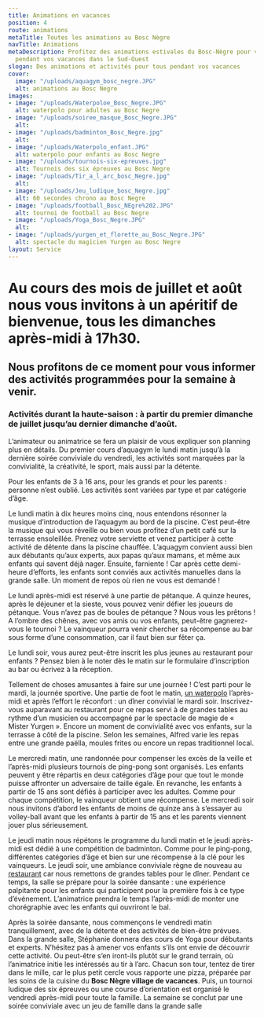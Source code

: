 ```yaml
---
title: Animations en vacances
position: 4
route: animations
metaTitle: Toutes les animations au Bosc Nègre
navTitle: Animations
metaDescription: Profitez des animations estivales du Bosc-Nègre pour vous occupez
  pendant vos vacances dans le Sud-Ouest
slogan: Des animations et activités pour tous pendant vos vacances
cover:
  image: "/uploads/aquagym_bosc_negre.JPG"
  alt: animations au Bosc Negre
images:
- image: "/uploads/Waterpoloe_Bosc_Negre.JPG"
  alt: waterpolo pour adultes au Bosc Negre
- image: "/uploads/soiree_masque_Bosc_Negre.JPG"
  alt: 
- image: "/uploads/badminton_Bosc_Negre.jpg"
  alt: 
- image: "/uploads/Waterpolo_enfant.JPG"
  alt: waterpolo pour enfants au Bosc Negre
- image: "/uploads/tournois-six-epreuves.jpg"
  alt: Tournois des six épreuves au Bosc Negre
- image: "/uploads/Tir_a_l_arc_bosc_Negre.jpg"
  alt: 
- image: "/uploads/Jeu_ludique_bosc_Negre.jpg"
  alt: 60 secondes chrono au Bosc Negre
- image: "/uploads/football_Bosc_NEgre%202.JPG"
  alt: tournoi de football au Bosc Negre
- image: "/uploads/Yoga_Bosc_Negre.JPG"
  alt: 
- image: "/uploads/yurgen_et_florette_au_Bosc_Negre.JPG"
  alt: spectacle du magicien Yurgen au Bosc Negre
layout: Service
---
```


# Au cours des mois de juillet et août nous vous invitons à un apéritif de bienvenue, tous les dimanches après-midi à 17h30. 

## Nous profitons de ce moment pour vous informer des activités programmées pour la semaine à venir. 

### Activités durant la haute-saison : à partir du premier dimanche de juillet jusqu’au dernier dimanche d’août.

L’animateur ou animatrice se fera un plaisir de vous expliquer son planning plus en détails. Du premier cours d’aquagym le lundi matin jusqu’à la dernière soirée conviviale du vendredi, les activités sont marquées par la convivialité, la créativité, le sport, mais aussi par la détente.

Pour les enfants de 3 à 16 ans, pour les grands et pour les parents : personne n’est oublié. Les activités sont variées par type et par catégorie d’âge. 

Le lundi matin à dix heures moins cinq, nous entendons résonner la musique d’introduction de l’aquagym au bord de la piscine. C’est peut-être la musique qui vous réveille ou bien vous profitez d’un petit café sur la terrasse ensoleillée. Prenez votre serviette et venez participer à cette activité de détente dans la piscine chauffée. L’aquagym convient aussi bien aux débutants qu’aux experts, aux papas qu’aux mamans, et même aux enfants qui savent déjà nager. Ensuite, farniente ! Car après cette demi-heure d’efforts, les enfants sont conviés aux activités manuelles dans la grande salle. Un moment de repos où rien ne vous est demandé !

Le lundi après-midi est réservé à une partie de pétanque. A quinze heures, après le déjeuner et la sieste, vous pouvez venir défier les joueurs de pétanque. Vous n’avez pas de boules de pétanque ? Nous vous les prêtons ! A l’ombre des chênes, avec vos amis ou vos enfants, peut-être gagnerez-vous le tournoi ? Le vainqueur pourra venir chercher sa récompense au bar sous forme d’une consommation, car il faut bien sur fêter ça. 

Le lundi soir, vous aurez peut-être inscrit les plus jeunes au restaurant pour enfants ? Pensez bien à le noter dès le matin sur le formulaire d’inscription au bar ou écrivez à la réception.

Tellement de choses amusantes à faire sur une journée ! C’est parti pour le mardi, la journée sportive. Une partie de foot le matin, [un waterpolo](https://www.boscnegre-vacances.com/waterpolo/) l’après-midi et après l’effort le réconfort : un dîner convivial le mardi soir. Inscrivez-vous auparavant au restaurant pour ce repas servi à de grandes tables au rythme d’un musicien ou accompagné par le spectacle de magie de « Mister Yurgen ». Encore un moment de convivialité avec vos enfants, sur la terrasse à côté de la piscine. Selon les semaines, Alfred varie les repas entre une grande paëlla, moules frites ou encore un repas traditionnel local.

Le mercredi matin, une randonnée pour compenser les excès de la veille et l’après-midi plusieurs tournois de ping-pong sont organisés. Les enfants peuvent y être répartis en deux catégories d’âge pour que tout le monde puisse affronter un adversaire de taille égale. En revanche, les enfants à partir de 15 ans sont défiés à participer avec les adultes. Comme pour chaque compétition, le vainqueur obtient une récompense. Le mercredi soir nous invitons d’abord les enfants de moins de quinze ans à s’essayer au volley-ball avant que les enfants à partir de 15 ans et les parents viennent jouer plus sérieusement.

Le jeudi matin nous répétons le programme du lundi matin et le jeudi après-midi est dédié à une compétition de badminton. Comme pour le ping-pong, différentes catégories d’âge et bien sur une récompense à la clé pour les vainqueurs. Le jeudi soir, une ambiance conviviale règne de nouveau au [restaurant]( https://www.boscnegre-vacances.com/restaurant/)  car nous remettons de grandes tables pour le dîner. Pendant ce temps, la salle se prépare pour la soirée dansante : une expérience palpitante pour les enfants qui participent pour la première fois à ce type d’événement. L’animatrice prendra le temps l’après-midi de monter une chorégraphie avec les enfants qui ouvriront le bal.

Après la soirée dansante, nous commençons le vendredi matin tranquillement, avec de la détente et des activités de bien-être prévues. Dans la grande salle, Stéphanie donnera des cours de Yoga pour débutants et experts. N’hésitez pas à amener vos enfants s’ils ont envie de découvrir cette activité. Ou peut-être s’en iront-ils plutôt sur le grand terrain, où l’animatrice initie les intéressés au tir à l’arc. Chacun son tour, tentez de tirer dans le mille, car le plus petit cercle vous rapporte une pizza, préparée par les soins de la cuisine du **Bosc Nègre village de vacances**. Puis, un tournoi ludique des six épreuves ou une course d’orientation est organisé le vendredi après-midi pour toute la famille. La semaine se conclut par une soirée conviviale avec un jeu de famille dans la grande salle

